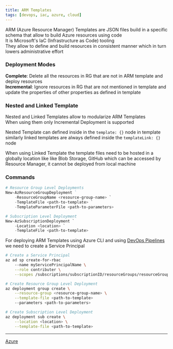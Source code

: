 ```yaml
---
title: ARM Templates
tags: [devops, iac, azure, cloud]
---
```


ARM (Azure Resource Manager) Templates are JSON files build in a specific schema that allow to build Azure resources using code  
It is Microsoft's IaC (Infrastructure as Code) tooling  
They allow to define and build resources in consistent manner which in turn lowers administrative effort  

### Deployment Modes

**Complete**: Delete all the resources in RG that are not in ARM template and deploy resources  
**Incremental**: Ignore resources in RG that are not mentioned in template and update the properties of other properties as defined in template

### Nested and Linked Template

Nested and Linked Templates allow to modularize ARM Templates  
When using them only Incremental Deployment is supported  

Nested Template can defined inside in the `template: {}` node in template similarly linked templates are always defined inside the `templateLink: {}` node

When using Linked Template the template files need to be hosted in a globally location like like Blob Storage, GitHub which can be accessed by Resource Manager, it cannot be deployed from local machine

### Commands

```powershell
# Resource Group Level Deployments
New-AzResourceGroupDeployment ` 
	-ResourceGroupName <resource-group-name> `
	-TemplateFile <path-to-template> `
	-TemplateParameterFile <path-to-parameters>

# Subscription Level Deployment
New-AzSubscriptionDeployment `
	-Location <location> `
	-TemplateFile <path-to-template>
```

For deploying ARM Templates using Azure CLI and using [DevOps Pipelines](Azure%20Other%20Services/Azure%20DevOps/DevOps%20Pipelines.md) we need to create a Service Principal

```bash
# Create a Service Principal
az ad sp create-for-rbac 
	--name myServicePrincipalName \
	--role contributer \
	--scopes /subscriptions/subscriptionID/resourceGroups/resourceGroupName

# Create Resource Group Level Deployment
az deployment group create \
	--resource-group <resource-group-name> \
	--template-file <path-to-template>
	--parameters <path-to-parameters>

# Create Subscription Level Deployment
az deployment sub create \
	--location <location> \
	--template-file <path-to-template>
```

---

[Azure](../Azure.md)